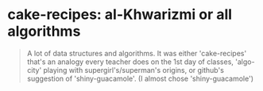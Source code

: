 # cake-recipes: al-Khwarizmi or all algorithms

>A lot of data structures and algorithms. It was either 'cake-recipes' that's an analogy every teacher does on the 1st day of classes, 'algo-city' playing with supergirl's/superman's origins, or github's suggestion of 'shiny-guacamole'. (I almost chose 'shiny-guacamole')
